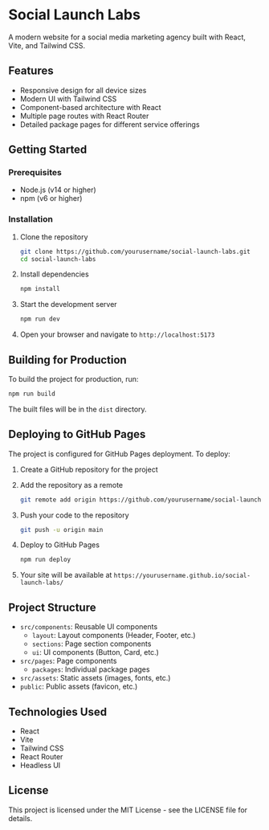 # Social Launch Labs

A modern website for a social media marketing agency built with React, Vite, and Tailwind CSS.

## Features

- Responsive design for all device sizes
- Modern UI with Tailwind CSS
- Component-based architecture with React
- Multiple page routes with React Router
- Detailed package pages for different service offerings

## Getting Started

### Prerequisites

- Node.js (v14 or higher)
- npm (v6 or higher)

### Installation

1. Clone the repository
   ```bash
   git clone https://github.com/yourusername/social-launch-labs.git
   cd social-launch-labs
   ```

2. Install dependencies
   ```bash
   npm install
   ```

3. Start the development server
   ```bash
   npm run dev
   ```

4. Open your browser and navigate to `http://localhost:5173`

## Building for Production

To build the project for production, run:

```bash
npm run build
```

The built files will be in the `dist` directory.

## Deploying to GitHub Pages

The project is configured for GitHub Pages deployment. To deploy:

1. Create a GitHub repository for the project
2. Add the repository as a remote
   ```bash
   git remote add origin https://github.com/yourusername/social-launch-labs.git
   ```

3. Push your code to the repository
   ```bash
   git push -u origin main
   ```

4. Deploy to GitHub Pages
   ```bash
   npm run deploy
   ```

5. Your site will be available at `https://yourusername.github.io/social-launch-labs/`

## Project Structure

- `src/components`: Reusable UI components
  - `layout`: Layout components (Header, Footer, etc.)
  - `sections`: Page section components
  - `ui`: UI components (Button, Card, etc.)
- `src/pages`: Page components
  - `packages`: Individual package pages
- `src/assets`: Static assets (images, fonts, etc.)
- `public`: Public assets (favicon, etc.)

## Technologies Used

- React
- Vite
- Tailwind CSS
- React Router
- Headless UI

## License

This project is licensed under the MIT License - see the LICENSE file for details.
